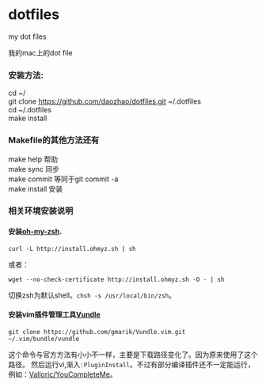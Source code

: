 dotfiles
========

my dot files 

我的mac上的dot file 

### 安装方法:  

cd ~/  
git clone https://github.com/daozhao/dotfiles.git ~/.dotfiles  
cd ~/.dotfiles  
make install  

### Makefile的其他方法还有  
make help 帮助  
make sync 同步  
make commit 等同于git commit -a  
make install 安装  

### 相关环境安装说明
#### 安装[oh-my-zsh](https://github.com/robbyrussell/oh-my-zsh).   

```
curl -L http://install.ohmyz.sh | sh
```
或者：

```
wget --no-check-certificate http://install.ohmyz.sh -O - | sh
```
切换zsh为默认shell。```chsh -s /usr/local/bin/zsh```。


#### 安装vim插件管理工具[Vundle](https://github.com/gmarik/Vundle.vim)

```
git clone https://github.com/gmarik/Vundle.vim.git ~/.vim/bundle/vundle
```
这个命令与官方方法有小小不一样，主要是下载路径变化了。因为原来使用了这个路径。
然后运行vi,渐入```:PluginInstall```。不过有部分编译插件还不一定能运行，例如：[Valloric/YouCompleteMe](https://github.com/Valloric/YouCompleteMe)。



